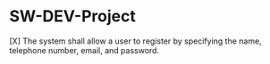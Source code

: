 # SW-DEV-Project
[X] The system shall allow a user to register by specifying the name, telephone number, email, and password. 
